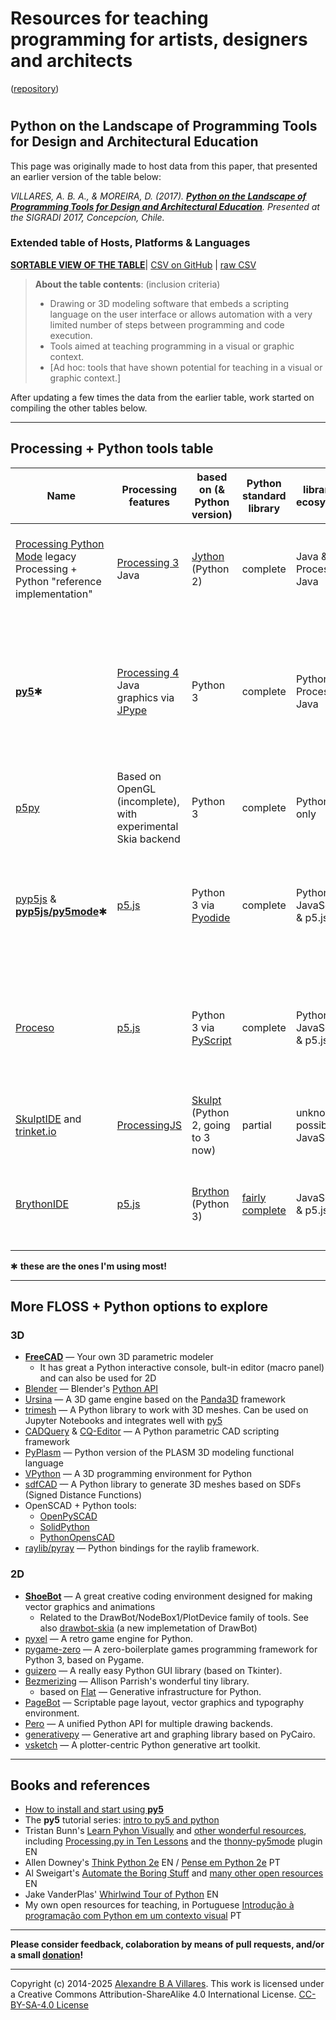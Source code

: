 # Resources for teaching programming for artists, designers and architects

([repository](https://github.com/villares/Resources-for-teaching-programming/))

<h1 id="toc"></h1>

## Python on the Landscape of Programming Tools for Design and Architectural Education

This page was originally made to host data from this paper, that presented an earlier version of the table below:

*VILLARES, A. B. A., & MOREIRA, D. (2017). [**Python on the Landscape of Programming Tools for Design and Architectural Education**](https://villares.github.io/mestrado/VILLARES_MOREIRA_SIGRADI_2017). Presented at the SIGRADI 2017, Concepcíon, Chile.*

### Extended table of Hosts, Platforms & Languages

[**SORTABLE VIEW OF THE TABLE**](http://villares.github.io/csv-to-html-table/host-platforms-and-languages)| [CSV on GitHub](https://github.com/villares/Resources-for-teaching-programming/blob/master/I%20-%20Host%20platforms%20%26%20languages.csv) | [raw CSV](https://raw.githubusercontent.com/villares/Resources-for-teaching-programming/master/I%20-%20Host%20platforms%20%26%20languages.csv) 

> **About the table contents**: (inclusion criteria)
> - Drawing or 3D modeling software that embeds a scripting language on the user interface or allows automation with a very limited number of steps between programming and code execution.
> - Tools aimed at teaching programming in a visual or graphic context.
> - [Ad hoc: tools that have shown potential for teaching in a visual or graphic context.]

After updating a few times the data from the earlier table, work started on compiling the other tables below.

----

## Processing + Python tools table

| Name | Processing features | based on (& Python version) | Python standard library | libraries ecosystem | main features | main limitations |
| --- | --- | --- | --- | --- | --- | --- |
[Processing Python Mode](https://py.processing.org) legacy Processing + Python "reference implementation" | [Processing 3](https://processing.org) Java | [Jython](https://www.jython.org/) (Python 2) | complete | Java & Processing Java | Available inside Processing IDE, very Processing 3 compatible | no web sharing/deployment, no modern Python 3 libs, not working with Processing 4, [not maintained](https://discourse.processing.org/t/python-mode-needs-a-new-project-owner/36399) |
[**py5**](http://py5coding.org/)✱ | [Processing 4](https://github.com/processing/processing4) Java graphics via [JPype](https://jpype.readthedocs.io/en/latest/) |  Python 3 | complete | Python & Processing Java | truly Python 3 compatible for libraries, can be used on Jupyter notebooks, same core capabilities as Processing 4 Java | May need separate JDK install & for educational "imported mode" use it needs *py5-run-sketch* tool either via CLI or [an IDE plug-in](https://abav.lugaralgum.com/como-instalar-py5/index-EN.html) |
[p5py](https://github.com/p5py/p5) | Based on OpenGL (incomplete), with experimental Skia backend |  Python 3 | complete | Python only | truly Python compatible, no Java/JVM dependency | Still Incomplete, with last release in Dec 2023.  No access to the Processing Java libraries  |
[pyp5js](https://berinhard.github.io/pyp5js/) & [**pyp5js/py5mode**](https://abav.lugaralgum.com/pyp5js/py5mode*)✱ | [p5.js](https://p5js.org/) | Python 3 via [Pyodide](https://pyodide.org) | complete | Python, JavaScript & p5.js |  web ready sketches & [editor](https://berinhard.github.io/pyp5js/pyodide/), very p5.js compatible & pyodide makes it very Python compatible | Experimental, p5.js features only, and hard to extend with 3rd party Python packages |
[Proceso](https://proceso.cc/)  | [p5.js](https://p5js.org/) | Python 3 via [PyScript](https://pyscript.net) | complete | Python, JavaScript & p5.js | browser based sketches & very p5.js compatible, Python compatible, names similar to py5 | p5.js features only |
[SkulptIDE](http://esperanc.github.io/skulptIde/pages.html) and [trinket.io](https://trinket.io/processing) | [ProcessingJS](http://processingjs.org/) | [Skulpt](http://skulpt.org/) (Python 2, going to 3 now) | partial | unknown, possibly JavaScript |  very nice web IDE, browser based sketches | ProcessingJS is defunct; not extensible.
[BrythonIDE](https://esperanc.github.io/brythonide/) | [p5.js](https://p5js.org/) | [Brython](https://brython.info/) (Python 3) | [fairly complete](https://brython.info/static_doc/en/stdlib.html) | JavaScript & p5.js |  Browser IDE, browser based sketches & very p5.js compatible | p5.js features only  |


✱ **these are the ones I'm using most!**

----

## More FLOSS + Python options to explore

### 3D 

- **[FreeCAD](https://freecadweb.org)** — Your own 3D parametric modeler
  - It has great a Python interactive console, bult-in editor (macro panel) and can also be used for 2D
- [Blender](https://blender.org) — Blender's [Python API](https://docs.blender.org/api/current/index.html)
- [Ursina](https://www.ursinaengine.org/) — A 3D game engine based on the [Panda3D](https://www.panda3d.org/) framework
- [trimesh](https://trimesh.org/) — A Python library to work with 3D meshes. Can be used on Jupyter Notebooks and integrates well with [py5](https://p5coding.org)
- [CADQuery](https://github.com/CadQuery/cadquery) & [CQ-Editor](https://github.com/CadQuery/CQ-editor) — A Python parametric CAD scripting framework
- [PyPlasm](https://github.com/plasm-language/pyplasm) — Python version of the PLASM 3D modeling functional language
- [VPython](https://vpython.org/) — A 3D programming environment for Python
- [sdfCAD](https://gitlab.com/nobodyinperson/sdfcad) — A Python library to generate 3D meshes based on SDFs (Signed Distance Functions)
- OpenSCAD + Python tools:
  - [OpenPySCAD](https://github.com/taxpon/openpyscad)
  - [SolidPython](https://github.com/SolidCode/SolidPython)
  - [PythonOpensCAD](https://www.bvcw.org/)
- [raylib/pyray](https://pypi.org/project/raylib/) — Python bindings for the raylib framework.

### 2D

- **[ShoeBot](https://shoebot.github.io/)** — A great creative coding environment designed for making vector graphics and animations 
  - Related to the DrawBot/NodeBox1/PlotDevice family of tools. See also [drawbot-skia](https://github.com/justvanrossum/drawbot-skia) (a new implemetation of DrawBot) 
- [pyxel](https://pypi.org/project/pyxel/) — A retro game engine for Python.
- [pygame-zero](https://pygame-zero.readthedocs.io/en/stable/) — A zero-boilerplate games programming framework for Python 3, based on Pygame.
- [guizero](https://lawsie.github.io/guizero/drawing//) — A really easy Python GUI library (based on Tkinter).
- [Bezmerizing](https://github.com/aparrish/bezmerizing/blob/master/demo.ipynb) — Allison Parrish's wonderful tiny library.
  - based on [Flat](https://xxyxyz.org/flat) — Generative infrastructure for Python.
- [PageBot](https://github.com/PageBot/PageBot) — Scriptable page layout, vector graphics and typography environment.
- [Pero](https://github.com/xxao/pero) — A unified Python API for multiple drawing backends. 
- [generativepy](https://github.com/martinmcbride/generativepy) — Generative art and graphing library based on PyCairo.
- [vsketch](https://github.com/abey79/vsketch) — A plotter-centric Python generative art toolkit. 
----

## Books and references

- [How to install and start using **py5**](https://abav.lugaralgum.com/como-instalar-py5/index-EN.html)
- The **py5** tutorial series: [intro to py5 and python](https://py5coding.org/tutorials/intro_to_py5_and_python.html)
- Tristan Bunn's [Learn Pyhon Visually](https://nostarch.com/learn-python-visually) and [other wonderful resources](https://tabreturn.github.io/), including [Processing.py in Ten Lessons](https://tabreturn.github.io/code/processing/python/2021/04/16/processing.py_in_ten_lessons-resources.html) and the [thonny-py5mode](https://github.com/tabreturn/thonny-py5mode) plugin EN
- Allen Downey's [Think Python 2e](https://greenteapress.com/wp/think-python-2e/) EN / [Pense em Python 2e](https://penseallen.github.io/PensePython2e/) PT
- Al Sweigart's [Automate the Boring Stuff](https://autmatetheboringstuff.com) and [many other open resources](https://alsweigart.com/) EN
- Jake VanderPlas' [Whirlwind Tour of Python](https://jakevdp.github.io/WhirlwindTourOfPython/) EN
- My own open resources for teaching, in Portuguese [Introdução à programação com Python em um contexto visual](https://abav.lugaralgum.com/material-aulas/) PT

----

**Please consider feedback, colaboration by means of pull requests, and/or a small [donation](https://www.paypal.com/donate/?hosted_button_id=ENYJFB4PUQN7C)!**

----

Copyright (c) 2014-2025 [Alexandre B A Villares](https://abav.lugaralgum.com). This work is licensed under a Creative Commons Attribution-ShareAlike 4.0 International License. [CC-BY-SA-4.0 License](https://creativecommons.org/licenses/by-sa/4.0/)
